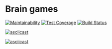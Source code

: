 Brain games
===========

[![Maintainability](https://api.codeclimate.com/v1/badges/1ae4272d6d265319b593/maintainability)](https://codeclimate.com/github/fidilly/project-lvl1-s470/maintainability) [![Test Coverage](https://api.codeclimate.com/v1/badges/1ae4272d6d265319b593/test_coverage)](https://codeclimate.com/github/fidilly/project-lvl1-s470/test_coverage) [![Build Status](https://travis-ci.org/fidilly/project-lvl1-s470.svg?branch=master)](https://travis-ci.org/fidilly/project-lvl1-s470)

[![asciicast](https://asciinema.org/a/238143.svg)](https://asciinema.org/a/238143)

[![asciicast](https://asciinema.org/a/238402.svg)](https://asciinema.org/a/238402)

